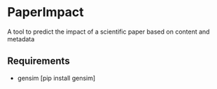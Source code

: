 # PaperImpact
A tool to predict the impact of a scientific paper based on content and metadata


Requirements
------------
- gensim [pip install gensim]

